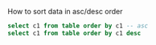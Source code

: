 How to sort data in asc/desc order

```sql
select c1 from table order by c1 -- asc
select c1 from table order by c1 desc 
```


